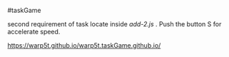 #taskGame

second requirement of task locate inside *add-2.js* . Push the button S for accelerate speed.

https://warp5t.github.io/warp5t.taskGame.github.io/
